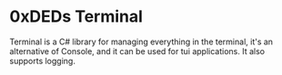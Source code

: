 # 0xDEDs Terminal
Terminal is a C# library for managing everything in the terminal, it's an alternative of Console, and it can be used for tui applications. 
It also supports logging.
